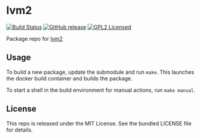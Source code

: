 lvm2
==========

[![Build Status](https://img.shields.io/travis/com/amylum/lvm2.svg)](https://travis-ci.com/amylum/lvm2)
[![GitHub release](https://img.shields.io/github/release/amylum/lvm2.svg)](https://github.com/amylum/lvm2/releases)
[![GPL2 Licensed](http://img.shields.io/badge/license-GPL2-green.svg)](https://tldrlegal.com/license/gnu-general-public-license-v2)

Package repo for [lvm2](https://sourceware.org/lvm2/)

## Usage

To build a new package, update the submodule and run `make`. This launches the docker build container and builds the package.

To start a shell in the build environment for manual actions, run `make manual`.

## License

This repo is released under the MIT License. See the bundled LICENSE file for details.

